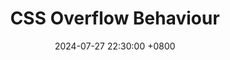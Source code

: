 ---
layout: post
title: "CSS Overflow Behaviour"
date: 2024-07-27 22:30:00 +0800
categories: css programming
---